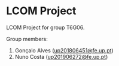 # LCOM Project

LCOM Project for group T6G06.

Group members:

1. Gonçalo Alves (up201806451@fe.up.pt)
2. Nuno Costa (up201906272@fe.up.pt)
